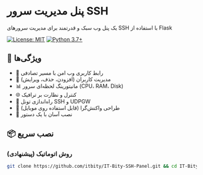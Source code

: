# پنل مدیریت سرور SSH

یک پنل وب سبک و قدرتمند برای مدیریت سرورهای SSH با استفاده از Flask

[![License: MIT](https://img.shields.io/badge/License-MIT-yellow.svg)](https://opensource.org/licenses/MIT)
[![Python 3.7+](https://img.shields.io/badge/python-3.7+-blue.svg)](https://www.python.org/downloads/)

## 🌟 ویژگی‌ها

- 🔐 رابط کاربری وب امن با مسیر تصادفی
- 👥 مدیریت کاربران (افزودن، حذف، ویرایش)
- 📊 مانیتورینگ لحظه‌ای سرور (CPU، RAM، Disk)
- 🌐 کنترل و نظارت بر ترافیک
- 🔧 راه‌اندازی تونل SSH و UDPGW
- 📱 طراحی واکنش‌گرا (قابل استفاده روی موبایل)
- 🚀 نصب آسان با یک دستور

## 📦 نصب سریع

### روش اتوماتیک (پیشنهادی)
```bash
git clone https://github.com/itbity/IT-Bity-SSH-Panel.git && cd IT-Bity-SSH-Panel && sudo bash install.sh
